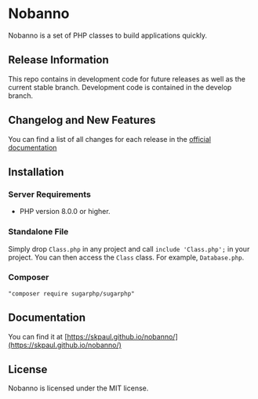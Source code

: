# Nobanno
Nobanno is a set of PHP classes to build applications quickly.

## Release Information

This repo contains in development code for future releases as well as the
current stable branch. Development code is contained in the develop branch.

## Changelog and New Features

You can find a list of all changes for each release in the
[official documentation](http://skpaul.github.com/utilphp/#changelog)

## Installation

### Server Requirements

* PHP version 8.0.0 or higher.

### Standalone File

Simply drop `Class.php` in any project and call `include 'Class.php';` in your
project. You can then access the `Class` class. For example, `Database.php`.

### Composer


```
"composer require sugarphp/sugarphp"
```

## Documentation

You can find it at 
[https://skpaul.github.io/nobanno/](https://skpaul.github.io/nobanno/)


## License

Nobanno is licensed under the MIT license.